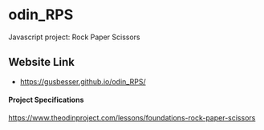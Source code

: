 # odin_RPS

Javascript project: Rock Paper Scissors

## Website Link
- https://gusbesser.github.io/odin_RPS/

#### Project Specifications
https://www.theodinproject.com/lessons/foundations-rock-paper-scissors